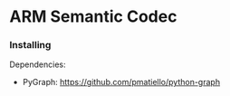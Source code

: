 # ARM Semantic Codec

### Installing

Dependencies: 
 - PyGraph: https://github.com/pmatiello/python-graph
